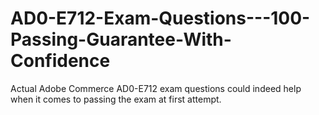 # AD0-E712-Exam-Questions---100-Passing-Guarantee-With-Confidence
Actual Adobe Commerce AD0-E712 exam questions could indeed help when it comes to passing the exam at first attempt.
